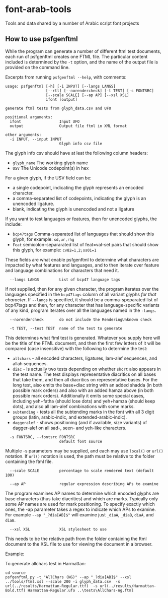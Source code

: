 # font-arab-tools
Tools and data shared by a number of Arabic script font projects


## How to use psfgenftml

While the program can generate a number of different ftml test documents, each run of psfgenftml creates one FTML file. The particular content included is determined by the `-t` option, and the name of the output file is provided on the command line.

Excerpts from running `psfgenftml --help`, with comments:

```
usage: psfgenftml [-h] [-i INPUT] [--langs LANGS]
                  [--rtl] [--norendercheck] [-t TEST] [-s FONTSRC]
                  [--scale SCALE] [--ap AP] [--xsl XSL] 
                  ifont [output]

generate ftml tests from glyph_data.csv and UFO

positional arguments:
  ifont                 Input UFO
  output                Output file ftml in XML format

other arguments:
  -i INPUT, --input INPUT
                        Glyph info csv file
```
The glyph info csv should have at leat the following column headers:

- `glyph_name`  The working glyph name
- `USV`         The Unicode codepoint(s) in hex

For a given glyph, if the USV field can be:
- a single codepoint, indicating the glyph represents an encoded character.  
- a comma-separated list of codepoints, indicating the glyph is an unencoded ligature.
- blank, indicating the glyph is unencoded and not a ligature

If you want to test languages or features, then for unencoded glyphs, the include:

- `bcp47tags`   Comma-separated list of languages that should show this glyph, for example: `sd,ur,rhg`
- `Feat`        semicolon-separarated list of feat=val-set pairs that should show this glyph, for example: `cv82=1,2;ss01=1`

These fields are what enable psfgenftml to determine what characters are impacted by what features and languages, and to then iterate over feature and language combinations for characters that need it.

```
  --langs LANGS         List of bcp47 language tags
```
If not supplied, then for any given character, the program iterates over the languages specified in the `bcp47tags` column of all variant glyphs _for that character_.  If `--langs` is specified, it should be a comma-speparated list of bcp47tags and then, for any character that has language-specific variants of any kind, program iterates over all the languages named in the `-langs`.

```
  --norendercheck       do not include the RenderingUnknown check

  -t TEST, --test TEST  name of the test to generate
```
This determines what ftml test is generated. Whatever you supply here will be the title of the FTML document, and then the first few letters of it will be compared (case insensitive) with the following to determine the test:
- `allchars` - all encoded characters, ligatures, lam-alef sequences, and allah sequences.
- `diac` - Is actually two tests depending on whether `short` also appears in the test name. The test displays representative diacritics on all bases that take them, and then all diacritics on representative bases. For the long test, also emits the base+diac string with an added shadda (in both possible mark orders) and also with an added hamza above (in both possible mark orders). Additionally it emits some special cases, including yeh+fatha (should lose dots) and yeh+hamza (should keep dots), and also all lam-alef combinations with some marks.
- `subtending` - tests all the subtending marks in the font with all 3 digit groups (latin, arabic-indic, and extended-arabic-indic).
- `daggeralef` - shows positioning (and if available, size variants) of dagger-alef on all sad-, seen- and yeh-like characters.


```
  -s FONTSRC, --fontsrc FONTSRC
                        default font source
```
Multiple -s parameters may be supplied, and each may use `local()` or `url()` notation. If `url()` notation is used, the path must be relative to the folder containing the ftml file.

```
  --scale SCALE         percentage to scale rendered text (default 100)

  --ap AP               regular expression describing APs to examine
```
The program examines AP names to determine which encoded glyphs are base characters (thus take diacritics) and which are marks. Typically only some AP names are used for mark positioning. To specify exactly which ones, the -ap parameter takes a regex to indicate which APs to examine. For example `--ap "_?dia[AB]$"` will examine just `_diaA`, `_diaB`, `diaA`, and `diaB`.

```
  --xsl XSL             XSL stylesheet to use
```
This needs to be the relative path from the folder containing the ftml document to the XSL file to use for viewing the document in a browser.

Example:

To generate allchars test in Harmattan:
```
cd source
psfgenftml.py -t "AllChars (NG)" --ap "_?dia[AB]$" --xsl ../tools/ftml.xsl --scale 200 -i glyph_data.csv  -s url(../results/Harmattan-Regular.ttf)  -s url(../results/Harmattan-Bold.ttf) Harmattan-Regular.ufo ..\tests\AllChars-ng.ftml
```
